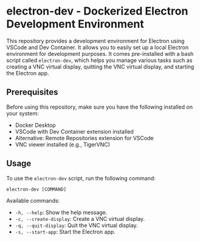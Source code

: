 # electron-dev - Dockerized Electron Development Environment

This repository provides a development environment for Electron using VSCode and Dev Container. It allows you to easily set up a local Electron environment for development purposes. It comes pre-installed with a bash script called `electron-dev`, which helps you manage various tasks such as creating a VNC virtual display, quitting the VNC virtual display, and starting the Electron app.

## Prerequisites

Before using this repository, make sure you have the following installed on your system:

- Docker Desktop
- VSCode with Dev Container extension installed
- Alternative: Remote Repositories extension for VSCode
- VNC viewer installed (e.g., TigerVNC)

## Usage

To use the `electron-dev` script, run the following command:

```
electron-dev [COMMAND]
```

Available commands:

- `-h, --help`: Show the help message.
- `-c, --create-display`: Create a VNC virtual display.
- `-q, --quit-display`: Quit the VNC virtual display.
- `-s, --start-app`: Start the Electron app.